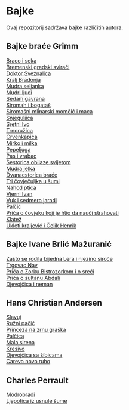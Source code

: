 # Bajke

Ovaj repozitorij sadržava bajke različitih autora.

## Bajke braće Grimm
[Braco i seka](braco_i_seka.md)\
[Bremenski gradski svirači](<bremenski_gradski_sviraci.md>)\
[Doktor Sveznalica](<doktor_sveznalica.md>)\
[Kralj Bradonja](<kralj_bradonja.md>)\
[Mudra seljanka](<mudra_seljanka.md>)\
[Mudri ljudi](<mudri_ljudi.md>)\
[Sedam gavrana](<sedam_gavrana.md>)\
[Siromah i bogataš](<siromah_i_bogatas.md>)\
[Siromašni mlinarski momčić i maca](<siromasni_mlinarski_momcic_i_maca.md>)\
[Snjeguljica](<snjeguljica.md>)\
[Sretni Ivo](<sretni_ivo.md>)\
[Trnoružica](<trnoruzica.md>)\
[Crvenkapica](<https://github.com/lsaric23/Bajke/blob/laura-bajke/Crvenkapica%20%E2%80%93%20e-Lektire.md>)\
[Mirko i milka](<https://github.com/lsaric23/Bajke/blob/laura-bajke/Mirko%20i%20Milka%20%E2%80%93%20e-Lektire.md>)\
[Pepeljuga](<https://github.com/lsaric23/Bajke/blob/laura-bajke/Pepeljuga%20%E2%80%93%20e-Lektire.md>)\
[Pas i vrabac](<https://github.com/lsaric23/Bajke/blob/laura-bajke/Pas%20i%20vrabac%20%E2%80%93%20e-Lektire.md>)\
[Šestorica obilaze svijetom](<https://github.com/lsaric23/Bajke/blob/laura-bajke/%C5%A0estorica%20obilaze%20svijetom%20%E2%80%93%20e-Lektire.md>)\
[Mudra jelka](<https://github.com/lsaric23/Bajke/blob/laura-bajke/Mudra%20Jelka%20%E2%80%93%20e-Lektire.md>)\
[Dvanaestorica braće](<https://github.com/lsaric23/Bajke/blob/laura-bajke/Dvanaestorica%20bra%C4%87e%20%E2%80%93%20e-Lektire.md>)\
[Tri čovječuljka u šumi](<https://github.com/lsaric23/Bajke/blob/laura-bajke/Tri%20%C4%8Dovje%C4%8Duljka%20u%20%C5%A1umi%20%E2%80%93%20e-Lektire.md>)\
[Nahod ptica](<https://github.com/lsaric23/Bajke/blob/laura-bajke/Nahod-ptica%20%E2%80%93%20e-Lektire.md>)\
[Vjerni Ivan](<https://github.com/lsaric23/Bajke/blob/laura-bajke/Vjerni%20Ivan%20%E2%80%93%20e-Lektire.md>)\
[Vuk i sedmero jaradi](<https://github.com/lsaric23/Bajke/blob/laura-bajke/Vuk%20i%20sedmoro%20jaradi%20%E2%80%93%20e-Lektire.md>)\
[Palčić](<https://github.com/lsaric23/Bajke/blob/laura-bajke/Pal%C4%8Di%C4%87%20%E2%80%93%20e-Lektire.md>)\
[Priča o čovjeku koji je htio da nauči strahovati](<https://github.com/lsaric23/Bajke/blob/laura-bajke/Pri%C4%8Da%20o%20%C4%8Dovjeku%20koji%20je%20htio%20da%20nau%C4%8Di%20strahovati%20%E2%80%93%20e-Lektire.md>)\
[Klatež](<https://github.com/lsaric23/Bajke/blob/laura-bajke/Klate%C5%BE%20%E2%80%93%20e-Lektire.md>)\
[Ukleti kraljević i Čelik Henrik](<https://github.com/lsaric23/Bajke/blob/laura-bajke/Ukleti%20Kraljevi%C4%87%20i%20%C4%8Celik-Henrik%20%E2%80%93%20e-Lektire.md>)

## Bajke Ivane Brlić Mažuranić
[Zašto se rodila bijedna Lera i njezino siroče](zasto_se_rodila_bijedna_lera_i_njezino_siroce_ivana_brlic_mazuranic.md)\
[Trgovac Nav](trgovac_nav_ivana_brlic_mazuranic.md)\
[Priča o Zorku Bistrozorkom i o sreći](prica_o_zorku_bistrozorkom_i_o_sreci_ivana_brlic_mazuranic.md)\
[Priča o sultanu Abdali](prica_o_sultanu_abdali_ivana_brlic_mazuranic.md)\
[Djevojčica i neman](djevojcica_i_neman_brlic_mazuranic.md)

## Hans Christian Andersen

[Slavuj](slavuj_hans_christian_andersen.md)\
[Ružni pačić](ruzni_pacic_hans_christian_andersen.md)\
[Princeza na zrnu graška](princeza_na_zrnu_graska_hans_christian_andersen.md)\
[Palčica](palcica_hans_christian_andersen.md)\
[Mala sirena](mala_sirena_hans_christian_andersen.md)\
[Kresivo](kresivo_hans_christian_andersen.md)\
[Djevojčica sa šibicama](djevojcica_sa_sibicama_hans_christian_andersen.md)\
[Carevo novo ruho](carevo_novo_ruho_hans_christian_andersen.md)

## Charles Perrault

[Modrobradi](modrobradi_charles_perrault.md)\
[Ljepotica iz usnule šume](ljepotica_iz_usnule_sume_charles_perrault.md)



